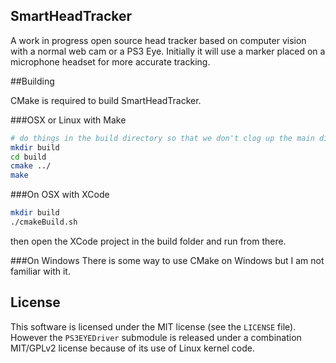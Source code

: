 ## SmartHeadTracker

A work in progress open source head tracker based on computer vision with a normal web cam or a PS3 Eye.
Initially it will use a marker placed on a microphone headset for more accurate tracking.

##Building

CMake is required to build SmartHeadTracker.

###OSX or Linux with Make
```bash
# do things in the build directory so that we don't clog up the main directory
mkdir build
cd build
cmake ../
make
```

###On OSX with XCode
```bash
mkdir build
./cmakeBuild.sh
```
then open the XCode project in the build folder and run from there.

###On Windows
There is some way to use CMake on Windows but I am not familiar with it.

## License

This software is licensed under the MIT license (see the `LICENSE` file).
However the `PS3EYEDriver` submodule is released under a combination MIT/GPLv2 license because of its use of Linux kernel code.
